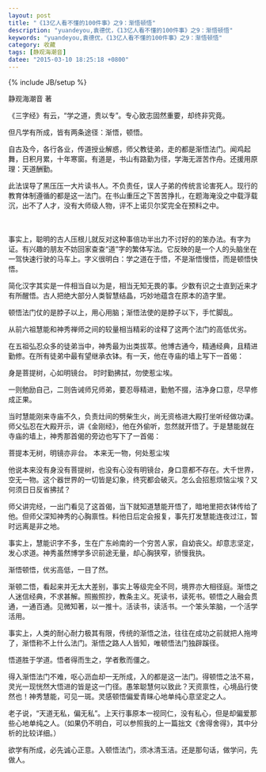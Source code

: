 ```yaml
---
layout: post
title: "《13亿人看不懂的100件事》之9：渐悟顿悟"
description: "yuandeyou,袁德优，《13亿人看不懂的100件事》之9：渐悟顿悟"
keywords: "yuandeyou,袁德优，《13亿人看不懂的100件事》之9：渐悟顿悟"
category: 收藏
tags: [静观海潮音]
datee: "2015-03-10 18:25:18 +0800"
---
```

{% include JB/setup %}

静观海潮音 著

《三字经》有云，“学之道，贵以专”。专心致志固然重要，却终非究竟。

但凡学有所成，皆有两条途径：渐悟，顿悟。


自古及今，各行各业，传道授业解惑，师父教徒弟，走的都是渐悟法门。闻鸡起舞，日积月累，十年寒窗。有道是，书山有路勤为径，学海无涯苦作舟。还援用原理：天道酬勤。

此法误导了黑压压一大片读书人。不负责任，误人子弟的传统言论害死人。现行的教育体制遵循的都是这一法门。在书山重压之下苦苦挣扎，在题海淹没之中载浮载沉，出不了人才，没有大师级人物，评不上诺贝尔奖完全在预料之中。
<!-- more -->　　
事实上，聪明的古人压根儿就反对这种事倍功半出力不讨好的的笨办法。有字为证。有兴趣的朋友不妨回家查查“道”字的繁体写法。它反映的是一个人的头脑坐在一驾快速行驶的马车上。字义很明白：学之道在于悟，不是渐悟慢悟，而是顿悟快悟。

简化汉字其实是一件相当自以为是，相当无知无畏的事。少数有识之士直到近来才有所醒悟。古人把绝大部分人类智慧结晶，巧妙地蕴含在原本的造字里。

顿悟法门仗的是脖子以上，用心用脑；渐悟法使的是脖子以下，手忙脚乱。

从前六祖慧能和神秀禅师之间的较量相当精彩的诠释了这两个法门的高低优劣。

在五祖弘忍众多的徒弟当中，神秀最为出类拔萃。他博古通今，精通经典，且精进勤修。在所有徒弟中最有望继承衣钵。有一天，他在寺庙的墙上写下一首偈：

身是菩提树，心如明镜台。
时时勤拂拭，勿使惹尘埃。

一则勉励自己，二则告诫师兄师弟，要忍辱精进，勤勉不掇，洁净身口意，尽早修成正果。

当时慧能刚来寺庙不久，负责灶间的劈柴生火，尚无资格进大殿打坐听经做功课。师父弘忍在大殿开示，讲《金刚经》，他在外偷听，忽然就开悟了。于是慧能就在寺庙的墙上，神秀那首偈的旁边也写下了一首偈：

菩提本无树，明镜亦非台。
本来无一物，何处惹尘埃

他说本来没有身没有菩提树，也没有心没有明镜台，身口意都不存在。大千世界，空无一物。这个器世界的一切皆是幻象，终究都会破灭。怎么会招惹烦恼尘埃？又何须日日反省拂拭？

师父讲完经，一出门看见了这首偈，当下就知道慧能开悟了，暗地里把衣钵传给了他。但师父深知神秀的心胸禀性。料他日后定会报复，事先打发慧能连夜过江，暂时远离是非之地。

事实上，慧能识字不多，生在广东岭南的一个穷苦人家，自幼丧父。却意志坚定，发心求道。神秀虽然博学多识前途无量，却心胸狭窄，骄慢我执。

渐悟顿悟，优劣高低，一目了然。

渐顿二悟，看起来并无太大差别，事实上等级完全不同，境界亦大相径庭。渐悟之人迷信经典，不求甚解。照搬照抄，教条主义。死读书，读死书。顿悟之人融会贯通，一通百通。见微知著，以一推十。活读书，读活书。一个笨头笨脑，一个活学活用。

事实上，人类的耐心耐力极其有限，传统的渐悟之法，往往在成功之前就把人拖垮了，渐悟称不上什么法门。渐悟之路人人皆知，唯顿悟法门独辟蹊径。

悟道胜于学道。悟者得而生之，学者敷而僵之。

得入渐悟法门不难，呕心沥血却一无所成，入的都是这一法门。得顿悟之法不易，灵光一现恍然大悟进的皆是这一门径。愚笨聪慧何以致此？天资禀性，心境品行使然也！神秀慧能，可见一斑。灵感顿悟偏爱青睐心地单纯心意坚定之人。

老子说，“天道无私，偏无私”。上天行事原本一视同仁，没有私心，但是却偏爱那些心地单纯之人。（如果仍不明白，可以参照我的上一篇拙文《舍得舍得》，其中分析的比较详细。）

欲学有所成，必先诚心正意。入顿悟法门，须冰清玉洁。还是那句话，做学问，先做人。 
